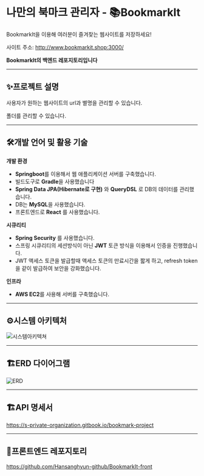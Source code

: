 # 나만의 북마크 관리자 - 📚BookmarkIt
BookmarkIt을 이용해 여러분이 즐겨찾는 웹사이트를 저장하세요!

사이트 주소: http://www.bookmarkit.shop:3000/

**BookmarkIt의 백엔드 레포지토리입니다**

---

## ✨프로젝트 설명

사용자가 원하는 웹사이트의 url과 별명을 관리할 수 있습니다.

폴더를 관리할 수 있습니다.

---

## 🛠️개발 언어 및 활용 기술

**개발 환경**

- **Springboot**를 이용해서 웹 애플리케이션 서버를 구축했습니다.
- 빌드도구로 **Gradle**을 사용했습니다
- **Spring Data JPA(Hibernate로 구현)** 와 **QueryDSL** 로 DB의 데이터를 관리했습니다.
- DB는 **MySQL**을 사용했습니다.
- 프론트엔드로 **React** 를 사용했습니다.

**시큐리티**

- **Spring Security** 를 사용했습니다.
- 스프링 시큐리티의 세션방식이 아닌 **JWT** 토큰 방식을 이용해서 인증을 진행했습니다.
- JWT 액세스 토큰을 발급할때 액세스 토큰의 만료시간을 짧게 하고, refresh token을 같이 발급하여 보안을 강화했습니다.

**인프라**

- **AWS EC2**를 사용해 서버를 구축했습니다.

---

## ⚙시스템 아키텍처
![시스템아키텍쳐](https://github.com/Hansanghyun-github/BookmarkIt/assets/56988779/210a47c1-f58d-4e99-9772-11688a3408e6)


---

## 🏗️ERD 다이어그램
![ERD](https://github.com/Hansanghyun-github/BookmarkIt/assets/56988779/5e297c0b-b7df-4dcc-8ada-c80b4c27578e)

---

## 🏗️API 명세서
https://s-private-organization.gitbook.io/bookmark-project

---

## 💼프론트엔드 레포지토리
https://github.com/Hansanghyun-github/BookmarkIt-front

